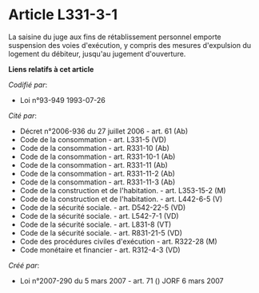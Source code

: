# Article L331-3-1

La saisine du juge aux fins de rétablissement personnel emporte suspension des voies d'exécution, y compris des mesures
d'expulsion du logement du débiteur, jusqu'au jugement d'ouverture.

**Liens relatifs à cet article**

_Codifié par_:

  - Loi n°93-949 1993-07-26

_Cité par_:

  - Décret n°2006-936 du 27 juillet 2006 - art. 61 (Ab)
  - Code de la consommation - art. L331-5 (VD)
  - Code de la consommation - art. R331-10 (Ab)
  - Code de la consommation - art. R331-10-1 (Ab)
  - Code de la consommation - art. R331-11 (Ab)
  - Code de la consommation - art. R331-11-2 (Ab)
  - Code de la consommation - art. R331-11-3 (Ab)
  - Code de la construction et de l'habitation. - art. L353-15-2 (M)
  - Code de la construction et de l'habitation. - art. L442-6-5 (V)
  - Code de la sécurité sociale. - art. D542-22-5 (VD)
  - Code de la sécurité sociale. - art. L542-7-1 (VD)
  - Code de la sécurité sociale. - art. L831-8 (VT)
  - Code de la sécurité sociale. - art. R831-21-5 (VD)
  - Code des procédures civiles d'exécution - art. R322-28 (M)
  - Code monétaire et financier - art. R312-4-3 (VD)

_Créé par_:

  - Loi n°2007-290 du 5 mars 2007 - art. 71 () JORF 6 mars 2007
